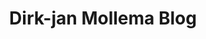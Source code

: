 ---
title: Dirk-jan Mollema Blog
description: 
url: https://dirkjanm.io/
image:
    # url: '/assets/images/cafe.png'
    # alt: 'Cafe'
tags: ['active-directory', 'blog', 'windows']
pubDate: 2023-12-15
draft: false
---